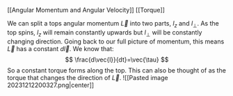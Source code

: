 [[Angular Momentum and Angular Velocity]]
[[Torque]]

We can split a tops angular momentum $\vec{L}$ into two parts, $l_{z}$ and $l_{\perp}$. As the top spins, $l_{z}$ will remain constantly upwards but $l_{\perp}$ will be constantly changing direction. Going back to our full picture of momentum, this means $\vec{L}$ has a constant $d\vec{l}$. We know that:
$$
\frac{d\vec{l}}{dt}=\vec{\tau}
$$
So a constant torque forms along the top. This can also be thought of as the torque that changes the direction of $\vec{L}$.
![[Pasted image 20231212200327.png|center]]
